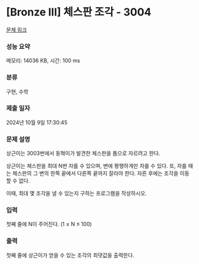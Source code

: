 # [Bronze III] 체스판 조각 - 3004 

[문제 링크](https://www.acmicpc.net/problem/3004) 

### 성능 요약

메모리: 14036 KB, 시간: 100 ms

### 분류

구현, 수학

### 제출 일자

2024년 10월 9일 17:30:45

### 문제 설명

<p>상근이는 3003번에서 동혁이가 발견한 체스판을 톱으로 자르려고 한다.</p>

<p>상근이는 체스판을 최대 N번 자를 수 있으며, 변에 평행하게만 자를 수 있다. 또, 자를 때는 체스판의 그 변의 한쪽 끝에서 다른쪽 끝까지 잘라야 한다. 자른 후에는 조각을 이동할 수 없다.</p>

<p>이때, 최대 몇 조각을 낼 수 있는지 구하는 프로그램을 작성하시오.</p>

### 입력 

 <p>첫째 줄에 N이 주어진다. (1 ≤ N ≤ 100)</p>

### 출력 

 <p>첫째 줄에 상근이가 얻을 수 있는 조각의 최댓값을 출력한다.</p>

